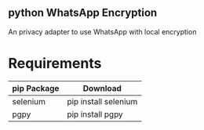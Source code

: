 ## python WhatsApp Encryption
An privacy adapter to use WhatsApp with local encryption

# Requirements

|pip Package|Download|
| --- | --- |
|selenium| pip install selenium|
|pgpy| pip install pgpy|

